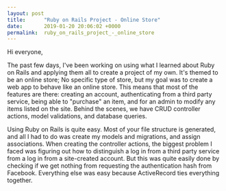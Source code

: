 ```yaml
---
layout: post
title:      "Ruby on Rails Project - Online Store"
date:       2019-01-20 20:06:02 +0000
permalink:  ruby_on_rails_project_-_online_store
---
```



Hi everyone, 

The past few days, I've been working on using what I learned about Ruby on Rails and applying them all to create a project of my own. It's themed to be an online store; No specific type of store, but my goal was to create a web app to behave like an online store. This means that most of the features are there: creating an account, authenticating from a third party service, being able to "purchase" an item, and for an admin to modify any items listed on the site. Behind the scenes, we have CRUD controller actions, model validations, and database queries. 

Using Ruby on Rails is quite easy. Most of your file structure is generated, and all I had to do was create my models and migrations, and assign associations. When creating the controller actions, the biggest problem I faced was figuring out how to distinguish a log in from a third party service from a log in from a site-created account. But this was quite easily done by checking if we get nothing from requesting the authentication hash from Facebook. Everything else was easy because ActiveRecord ties everything together.
